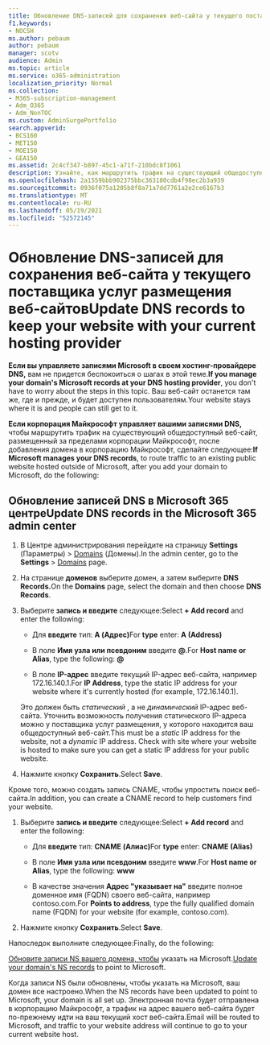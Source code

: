 ```yaml
---
title: Обновление DNS-записей для сохранения веб-сайта у текущего поставщика услуг размещения веб-сайтов
f1.keywords:
- NOCSH
ms.author: pebaum
author: pebaum
manager: scotv
audience: Admin
ms.topic: article
ms.service: o365-administration
localization_priority: Normal
ms.collection:
- M365-subscription-management
- Adm_O365
- Adm_NonTOC
ms.custom: AdminSurgePortfolio
search.appverid:
- BCS160
- MET150
- MOE150
- GEA150
ms.assetid: 2c4cf347-b897-45c1-a71f-210bdc8f1061
description: Узнайте, как маршрутить трафик на существующий общедоступный веб-сайт, размещенный за пределами корпорации Майкрософт, если вы установили корпорацию Майкрософт для управления записями DNS для пользовательского домена.
ms.openlocfilehash: 2a1559bbb902375bbc363180cdb4f98ec2b3a939
ms.sourcegitcommit: 0936f075a1205b8f8a71a7dd7761a2e2ce6167b3
ms.translationtype: MT
ms.contentlocale: ru-RU
ms.lasthandoff: 05/19/2021
ms.locfileid: "52572145"
---
```

# <a name="update-dns-records-to-keep-your-website-with-your-current-hosting-provider"></a><span data-ttu-id="29f58-103">Обновление DNS-записей для сохранения веб-сайта у текущего поставщика услуг размещения веб-сайтов</span><span class="sxs-lookup"><span data-stu-id="29f58-103">Update DNS records to keep your website with your current hosting provider</span></span>

 <span data-ttu-id="29f58-104">**Если вы управляете записями Microsoft в своем хостинг-провайдере DNS,** вам не придется беспокоиться о шагах в этой теме.</span><span class="sxs-lookup"><span data-stu-id="29f58-104">**If you manage your domain's Microsoft records at your DNS hosting provider**, you don't have to worry about the steps in this topic.</span></span> <span data-ttu-id="29f58-105">Ваш веб-сайт останется там же, где и прежде, и будет доступен пользователям.</span><span class="sxs-lookup"><span data-stu-id="29f58-105">Your website stays where it is and people can still get to it.</span></span> 
  
 <span data-ttu-id="29f58-106">**Если корпорация Майкрософт управляет вашими записями DNS,** чтобы маршрутить трафик на существующий общедоступный веб-сайт, размещенный за пределами корпорации Майкрософт, после добавления домена в корпорацию Майкрософт, сделайте следующее:</span><span class="sxs-lookup"><span data-stu-id="29f58-106">**If Microsoft manages your DNS records**, to route traffic to an existing public website hosted outside of Microsoft, after you add your domain to Microsoft, do the following:</span></span> 
  
## <a name="update-dns-records-in-the-microsoft-365-admin-center"></a><span data-ttu-id="29f58-107">Обновление записей DNS в Microsoft 365 центре</span><span class="sxs-lookup"><span data-stu-id="29f58-107">Update DNS records in the Microsoft 365 admin center</span></span>
1. <span data-ttu-id="29f58-108">В Центре администрирования перейдите на страницу **Settings** (Параметры) \> <a href="https://go.microsoft.com/fwlink/p/?linkid=834818" target="_blank">Domains</a> (Домены).</span><span class="sxs-lookup"><span data-stu-id="29f58-108">In the admin center, go to the **Settings** \> <a href="https://go.microsoft.com/fwlink/p/?linkid=834818" target="_blank">Domains</a> page.</span></span>

1. <span data-ttu-id="29f58-109">На странице **доменов** выберите домен, а затем выберите **DNS Records.**</span><span class="sxs-lookup"><span data-stu-id="29f58-109">On the **Domains** page, select the domain and then choose **DNS Records**.</span></span>

1. <span data-ttu-id="29f58-110">Выберите **запись и введите** следующее:</span><span class="sxs-lookup"><span data-stu-id="29f58-110">Select **+ Add record** and enter the following:</span></span> 
    
   - <span data-ttu-id="29f58-111">Для **введите** тип: **A (Адрес)**</span><span class="sxs-lookup"><span data-stu-id="29f58-111">For **type** enter: **A (Address)**</span></span>
    
   - <span data-ttu-id="29f58-112">В поле **Имя узла или псевдоним** введите **@**.</span><span class="sxs-lookup"><span data-stu-id="29f58-112">For **Host name or Alias**, type the following: **@**</span></span>
    
   - <span data-ttu-id="29f58-113">В поле **IP-адрес** введите текущий IP-адрес веб-сайта, например 172.16.140.1.</span><span class="sxs-lookup"><span data-stu-id="29f58-113">For **IP Address**, type the static IP address for your website where it's currently hosted (for example, 172.16.140.1).</span></span> 
    
   <span data-ttu-id="29f58-p102">Это должен быть  *статический*  , а не  *динамический*  IP-адрес веб-сайта. Уточнить возможность получения статического IP-адреса можно у поставщика услуг размещения, у которого находится ваш общедоступный веб-сайт.</span><span class="sxs-lookup"><span data-stu-id="29f58-p102">This must be a  *static*  IP address for the website, not a  *dynamic*  IP address. Check with site where your website is hosted to make sure you can get a static IP address for your public website.</span></span> 
    
1. <span data-ttu-id="29f58-116">Нажмите кнопку **Сохранить**.</span><span class="sxs-lookup"><span data-stu-id="29f58-116">Select **Save**.</span></span> 
    
<span data-ttu-id="29f58-117">Кроме того, можно создать запись CNAME, чтобы упростить поиск веб-сайта.</span><span class="sxs-lookup"><span data-stu-id="29f58-117">In addition, you can create a CNAME record to help customers find your website.</span></span>
  
1. <span data-ttu-id="29f58-118">Выберите **запись и введите** следующее:</span><span class="sxs-lookup"><span data-stu-id="29f58-118">Select **+ Add record** and enter the following:</span></span> 
    
   - <span data-ttu-id="29f58-119">Для **введите** тип: **CNAME (Алиас)**</span><span class="sxs-lookup"><span data-stu-id="29f58-119">For **type** enter: **CNAME (Alias)**</span></span>
    
   - <span data-ttu-id="29f58-120">В поле **Имя узла или псевдоним** введите **www**.</span><span class="sxs-lookup"><span data-stu-id="29f58-120">For **Host name or Alias**, type the following: **www**</span></span>
    
   - <span data-ttu-id="29f58-121">В качестве значения **Адрес "указывает на"** введите полное доменное имя (FQDN) своего веб-сайта, например contoso.com.</span><span class="sxs-lookup"><span data-stu-id="29f58-121">For **Points to address**, type the fully qualified domain name (FQDN) for your website (for example, contoso.com).</span></span> 
    
2. <span data-ttu-id="29f58-122">Нажмите кнопку **Сохранить**.</span><span class="sxs-lookup"><span data-stu-id="29f58-122">Select **Save**.</span></span> 
    
<span data-ttu-id="29f58-123">Напоследок выполните следующее:</span><span class="sxs-lookup"><span data-stu-id="29f58-123">Finally, do the following:</span></span>
  
<span data-ttu-id="29f58-124">[Обновите записи NS вашего домена, чтобы](../get-help-with-domains/set-up-your-domain-host-specific-instructions.md) указать на Microsoft.</span><span class="sxs-lookup"><span data-stu-id="29f58-124">[Update your domain's NS records](../get-help-with-domains/set-up-your-domain-host-specific-instructions.md) to point to Microsoft.</span></span> 
  
<span data-ttu-id="29f58-125">Когда записи NS были обновлены, чтобы указать на Microsoft, ваш домен все настроено.</span><span class="sxs-lookup"><span data-stu-id="29f58-125">When the NS records have been updated to point to Microsoft, your domain is all set up.</span></span> <span data-ttu-id="29f58-126">Электронная почта будет отправлена в корпорацию Майкрософт, а трафик на адрес вашего веб-сайта будет по-прежнему идти на ваш текущий хост веб-сайта.</span><span class="sxs-lookup"><span data-stu-id="29f58-126">Email will be routed to Microsoft, and traffic to your website address will continue to go to your current website host.</span></span>
